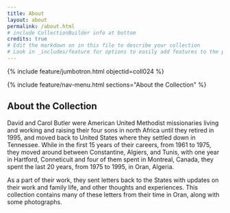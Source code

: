```yaml
---
title: About
layout: about
permalink: /about.html
# include CollectionBuilder info at bottom
credits: true
# Edit the markdown on in this file to describe your collection
# Look in _includes/feature for options to easily add features to the page
---
```


{% include feature/jumbotron.html objectid=coll024 %}

{% include feature/nav-menu.html sections="About the Collection" %}
## About the Collection

David and Carol Butler were American United Methodist missionaries living and working and raising their four sons in north Africa until they retired in 1995, and moved back to United States where they settled down in Tennessee. While in the first 15 years of their careers, from 1961 to 1975, they moved around between Constantine, Algiers, and Tunis, with one year in Hartford, Conneticuit and four of them spent in Montreal, Canada, they spent the last 20 years, from 1975 to 1995, in Oran, Algeria. 

As a part of their work, they sent letters back to the States with updates on their work and family life, and other thoughts and experiences. This collection contains many of these letters from their time in Oran, along with some photographs.


